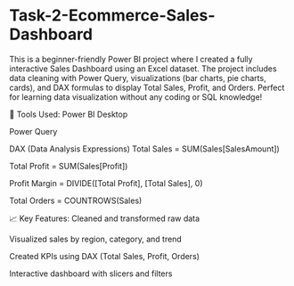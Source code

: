 # Task-2-Ecommerce-Sales-Dashboard
This is a beginner-friendly Power BI project where I created a fully interactive Sales Dashboard using an Excel dataset. The project includes data cleaning with Power Query, visualizations (bar charts, pie charts, cards), and DAX formulas to display Total Sales, Profit, and Orders.
Perfect for learning data visualization without any coding or SQL knowledge!

🔧 Tools Used:
Power BI Desktop

Power Query

DAX (Data Analysis Expressions)
Total Sales = SUM(Sales[SalesAmount])

Total Profit = SUM(Sales[Profit])

Profit Margin = DIVIDE([Total Profit], [Total Sales], 0)

Total Orders = COUNTROWS(Sales)


📈 Key Features:
Cleaned and transformed raw data

Visualized sales by region, category, and trend

Created KPIs using DAX (Total Sales, Profit, Orders)

Interactive dashboard with slicers and filters

